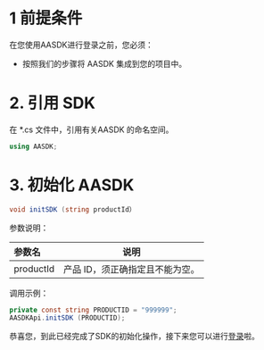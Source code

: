 # 1 前提条件
在您使用AASDK进行登录之前，您必须：

- 按照我们的步骤将 AASDK 集成到您的项目中。

# 2. 引用 SDK
在 *.cs 文件中，引用有关AASDK 的命名空间。
```csharp
using AASDK;
```

# 3. 初始化 AASDK
```csharp
void initSDK (string productId）
```
参数说明：

|参数名|说明|
|:----  |-----   |
|productId |产品 ID，须正确指定且不能为空。   |

调用示例：

```csharp
private const string PRODUCTID = "999999";
AASDKApi.initSDK (PRODUCTID);
```

恭喜您，到此已经完成了SDK的初始化操作，接下来您可以进行[登录](/aasdk/unity/unity_login.md)啦。